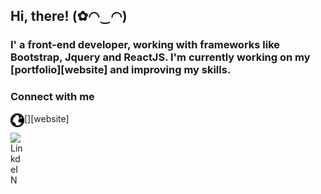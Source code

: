  
## Hi, there! (✿◠‿◠) 


### I' a front-end developer, working with frameworks like Bootstrap, Jquery and ReactJS. I'm currently working on my [portfolio][website] and improving my skills.

### Connect with me
[<img align="left" alt="dianastanciu.netlify.app" width="22px" src="https://raw.githubusercontent.com/iconic/open-iconic/master/svg/globe.svg" />][website]


<a target="_blank" href="https://www.linkedin.com/in/dianastanciudev/">
  <img align="left" alt="LinkdeIN" width="22px" src="https://cdn.jsdelivr.net/npm/simple-icons@v3/icons/linkedin.svg" />
</a>